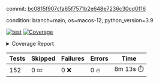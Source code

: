 commit: [bc0815f907cfa65f7571b2e648e7236c30cd0116](https://github.com/rcmdnk/homebrew-file/tree/bc0815f907cfa65f7571b2e648e7236c30cd0116)

condition: branch=main, os=macos-12, python_version=3.9

[![test](https://github.com/rcmdnk/homebrew-file/actions/workflows/test.yml/badge.svg)](https://github.com/rcmdnk/homebrew-file/actions/runs/4652051071)
<a href="https://github.com/rcmdnk/homebrew-file/blob/bc0815f907cfa65f7571b2e648e7236c30cd0116/README.md"><img alt="Coverage" src="https://img.shields.io/badge/Coverage-54%25-orange.svg" /></a><details><summary>Coverage Report </summary><table><tr><th>File</th><th>Stmts</th><th>Miss</th><th>Cover</th><th>Missing</th></tr><tbody><tr><td colspan="5"><b>bin</b></td></tr><tr><td>&nbsp; &nbsp;<a href="https://github.com/rcmdnk/homebrew-file/blob/bc0815f907cfa65f7571b2e648e7236c30cd0116/bin/brew-file">brew-file</a></td><td>1881</td><td>858</td><td>54%</td><td><a href="https://github.com/rcmdnk/homebrew-file/blob/bc0815f907cfa65f7571b2e648e7236c30cd0116/bin/brew-file#L43-L58">43&ndash;58</a>, <a href="https://github.com/rcmdnk/homebrew-file/blob/bc0815f907cfa65f7571b2e648e7236c30cd0116/bin/brew-file#L63-L65">63&ndash;65</a>, <a href="https://github.com/rcmdnk/homebrew-file/blob/bc0815f907cfa65f7571b2e648e7236c30cd0116/bin/brew-file#L158">158</a>, <a href="https://github.com/rcmdnk/homebrew-file/blob/bc0815f907cfa65f7571b2e648e7236c30cd0116/bin/brew-file#L273">273</a>, <a href="https://github.com/rcmdnk/homebrew-file/blob/bc0815f907cfa65f7571b2e648e7236c30cd0116/bin/brew-file#L292">292</a>, <a href="https://github.com/rcmdnk/homebrew-file/blob/bc0815f907cfa65f7571b2e648e7236c30cd0116/bin/brew-file#L357">357</a>, <a href="https://github.com/rcmdnk/homebrew-file/blob/bc0815f907cfa65f7571b2e648e7236c30cd0116/bin/brew-file#L360-L363">360&ndash;363</a>, <a href="https://github.com/rcmdnk/homebrew-file/blob/bc0815f907cfa65f7571b2e648e7236c30cd0116/bin/brew-file#L377-L382">377&ndash;382</a>, <a href="https://github.com/rcmdnk/homebrew-file/blob/bc0815f907cfa65f7571b2e648e7236c30cd0116/bin/brew-file#L420-L425">420&ndash;425</a>, <a href="https://github.com/rcmdnk/homebrew-file/blob/bc0815f907cfa65f7571b2e648e7236c30cd0116/bin/brew-file#L436">436</a>, <a href="https://github.com/rcmdnk/homebrew-file/blob/bc0815f907cfa65f7571b2e648e7236c30cd0116/bin/brew-file#L641">641</a>, <a href="https://github.com/rcmdnk/homebrew-file/blob/bc0815f907cfa65f7571b2e648e7236c30cd0116/bin/brew-file#L643">643</a>, <a href="https://github.com/rcmdnk/homebrew-file/blob/bc0815f907cfa65f7571b2e648e7236c30cd0116/bin/brew-file#L645">645</a>, <a href="https://github.com/rcmdnk/homebrew-file/blob/bc0815f907cfa65f7571b2e648e7236c30cd0116/bin/brew-file#L662-L666">662&ndash;666</a>, <a href="https://github.com/rcmdnk/homebrew-file/blob/bc0815f907cfa65f7571b2e648e7236c30cd0116/bin/brew-file#L679-L684">679&ndash;684</a>, <a href="https://github.com/rcmdnk/homebrew-file/blob/bc0815f907cfa65f7571b2e648e7236c30cd0116/bin/brew-file#L694">694</a>, <a href="https://github.com/rcmdnk/homebrew-file/blob/bc0815f907cfa65f7571b2e648e7236c30cd0116/bin/brew-file#L710">710</a>, <a href="https://github.com/rcmdnk/homebrew-file/blob/bc0815f907cfa65f7571b2e648e7236c30cd0116/bin/brew-file#L714-L718">714&ndash;718</a>, <a href="https://github.com/rcmdnk/homebrew-file/blob/bc0815f907cfa65f7571b2e648e7236c30cd0116/bin/brew-file#L736-L750">736&ndash;750</a>, <a href="https://github.com/rcmdnk/homebrew-file/blob/bc0815f907cfa65f7571b2e648e7236c30cd0116/bin/brew-file#L843-L858">843&ndash;858</a>, <a href="https://github.com/rcmdnk/homebrew-file/blob/bc0815f907cfa65f7571b2e648e7236c30cd0116/bin/brew-file#L886">886</a>, <a href="https://github.com/rcmdnk/homebrew-file/blob/bc0815f907cfa65f7571b2e648e7236c30cd0116/bin/brew-file#L897-L898">897&ndash;898</a>, <a href="https://github.com/rcmdnk/homebrew-file/blob/bc0815f907cfa65f7571b2e648e7236c30cd0116/bin/brew-file#L906">906</a>, <a href="https://github.com/rcmdnk/homebrew-file/blob/bc0815f907cfa65f7571b2e648e7236c30cd0116/bin/brew-file#L919-L924">919&ndash;924</a>, <a href="https://github.com/rcmdnk/homebrew-file/blob/bc0815f907cfa65f7571b2e648e7236c30cd0116/bin/brew-file#L928-L930">928&ndash;930</a>, <a href="https://github.com/rcmdnk/homebrew-file/blob/bc0815f907cfa65f7571b2e648e7236c30cd0116/bin/brew-file#L934-L937">934&ndash;937</a>, <a href="https://github.com/rcmdnk/homebrew-file/blob/bc0815f907cfa65f7571b2e648e7236c30cd0116/bin/brew-file#L1032-L1034">1032&ndash;1034</a>, <a href="https://github.com/rcmdnk/homebrew-file/blob/bc0815f907cfa65f7571b2e648e7236c30cd0116/bin/brew-file#L1037">1037</a>, <a href="https://github.com/rcmdnk/homebrew-file/blob/bc0815f907cfa65f7571b2e648e7236c30cd0116/bin/brew-file#L1043">1043</a>, <a href="https://github.com/rcmdnk/homebrew-file/blob/bc0815f907cfa65f7571b2e648e7236c30cd0116/bin/brew-file#L1066-L1069">1066&ndash;1069</a>, <a href="https://github.com/rcmdnk/homebrew-file/blob/bc0815f907cfa65f7571b2e648e7236c30cd0116/bin/brew-file#L1131">1131</a>, <a href="https://github.com/rcmdnk/homebrew-file/blob/bc0815f907cfa65f7571b2e648e7236c30cd0116/bin/brew-file#L1160">1160</a>, <a href="https://github.com/rcmdnk/homebrew-file/blob/bc0815f907cfa65f7571b2e648e7236c30cd0116/bin/brew-file#L1193">1193</a>, <a href="https://github.com/rcmdnk/homebrew-file/blob/bc0815f907cfa65f7571b2e648e7236c30cd0116/bin/brew-file#L1196">1196</a>, <a href="https://github.com/rcmdnk/homebrew-file/blob/bc0815f907cfa65f7571b2e648e7236c30cd0116/bin/brew-file#L1208">1208</a>, <a href="https://github.com/rcmdnk/homebrew-file/blob/bc0815f907cfa65f7571b2e648e7236c30cd0116/bin/brew-file#L1210">1210</a>, <a href="https://github.com/rcmdnk/homebrew-file/blob/bc0815f907cfa65f7571b2e648e7236c30cd0116/bin/brew-file#L1241">1241</a>, <a href="https://github.com/rcmdnk/homebrew-file/blob/bc0815f907cfa65f7571b2e648e7236c30cd0116/bin/brew-file#L1245">1245</a>, <a href="https://github.com/rcmdnk/homebrew-file/blob/bc0815f907cfa65f7571b2e648e7236c30cd0116/bin/brew-file#L1249-L1252">1249&ndash;1252</a>, <a href="https://github.com/rcmdnk/homebrew-file/blob/bc0815f907cfa65f7571b2e648e7236c30cd0116/bin/brew-file#L1254-L1257">1254&ndash;1257</a>, <a href="https://github.com/rcmdnk/homebrew-file/blob/bc0815f907cfa65f7571b2e648e7236c30cd0116/bin/brew-file#L1286-L1300">1286&ndash;1300</a>, <a href="https://github.com/rcmdnk/homebrew-file/blob/bc0815f907cfa65f7571b2e648e7236c30cd0116/bin/brew-file#L1305-L1308">1305&ndash;1308</a>, <a href="https://github.com/rcmdnk/homebrew-file/blob/bc0815f907cfa65f7571b2e648e7236c30cd0116/bin/brew-file#L1311-L1317">1311&ndash;1317</a>, <a href="https://github.com/rcmdnk/homebrew-file/blob/bc0815f907cfa65f7571b2e648e7236c30cd0116/bin/brew-file#L1322">1322</a>, <a href="https://github.com/rcmdnk/homebrew-file/blob/bc0815f907cfa65f7571b2e648e7236c30cd0116/bin/brew-file#L1330">1330</a>, <a href="https://github.com/rcmdnk/homebrew-file/blob/bc0815f907cfa65f7571b2e648e7236c30cd0116/bin/brew-file#L1336-L1341">1336&ndash;1341</a>, <a href="https://github.com/rcmdnk/homebrew-file/blob/bc0815f907cfa65f7571b2e648e7236c30cd0116/bin/brew-file#L1352-L1374">1352&ndash;1374</a>, <a href="https://github.com/rcmdnk/homebrew-file/blob/bc0815f907cfa65f7571b2e648e7236c30cd0116/bin/brew-file#L1402">1402</a>, <a href="https://github.com/rcmdnk/homebrew-file/blob/bc0815f907cfa65f7571b2e648e7236c30cd0116/bin/brew-file#L1418-L1425">1418&ndash;1425</a>, <a href="https://github.com/rcmdnk/homebrew-file/blob/bc0815f907cfa65f7571b2e648e7236c30cd0116/bin/brew-file#L1430-L1446">1430&ndash;1446</a>, <a href="https://github.com/rcmdnk/homebrew-file/blob/bc0815f907cfa65f7571b2e648e7236c30cd0116/bin/brew-file#L1451-L1455">1451&ndash;1455</a>, <a href="https://github.com/rcmdnk/homebrew-file/blob/bc0815f907cfa65f7571b2e648e7236c30cd0116/bin/brew-file#L1469-L1516">1469&ndash;1516</a>, <a href="https://github.com/rcmdnk/homebrew-file/blob/bc0815f907cfa65f7571b2e648e7236c30cd0116/bin/brew-file#L1519-L1550">1519&ndash;1550</a>, <a href="https://github.com/rcmdnk/homebrew-file/blob/bc0815f907cfa65f7571b2e648e7236c30cd0116/bin/brew-file#L1555-L1589">1555&ndash;1589</a>, <a href="https://github.com/rcmdnk/homebrew-file/blob/bc0815f907cfa65f7571b2e648e7236c30cd0116/bin/brew-file#L1594-L1675">1594&ndash;1675</a>, <a href="https://github.com/rcmdnk/homebrew-file/blob/bc0815f907cfa65f7571b2e648e7236c30cd0116/bin/brew-file#L1678-L1687">1678&ndash;1687</a>, <a href="https://github.com/rcmdnk/homebrew-file/blob/bc0815f907cfa65f7571b2e648e7236c30cd0116/bin/brew-file#L1700">1700</a>, <a href="https://github.com/rcmdnk/homebrew-file/blob/bc0815f907cfa65f7571b2e648e7236c30cd0116/bin/brew-file#L1705">1705</a>, <a href="https://github.com/rcmdnk/homebrew-file/blob/bc0815f907cfa65f7571b2e648e7236c30cd0116/bin/brew-file#L1710-L1749">1710&ndash;1749</a>, <a href="https://github.com/rcmdnk/homebrew-file/blob/bc0815f907cfa65f7571b2e648e7236c30cd0116/bin/brew-file#L1753-L1862">1753&ndash;1862</a>, <a href="https://github.com/rcmdnk/homebrew-file/blob/bc0815f907cfa65f7571b2e648e7236c30cd0116/bin/brew-file#L1872-L1884">1872&ndash;1884</a>, <a href="https://github.com/rcmdnk/homebrew-file/blob/bc0815f907cfa65f7571b2e648e7236c30cd0116/bin/brew-file#L1888">1888</a>, <a href="https://github.com/rcmdnk/homebrew-file/blob/bc0815f907cfa65f7571b2e648e7236c30cd0116/bin/brew-file#L1897-L1975">1897&ndash;1975</a>, <a href="https://github.com/rcmdnk/homebrew-file/blob/bc0815f907cfa65f7571b2e648e7236c30cd0116/bin/brew-file#L1983-L2028">1983&ndash;2028</a>, <a href="https://github.com/rcmdnk/homebrew-file/blob/bc0815f907cfa65f7571b2e648e7236c30cd0116/bin/brew-file#L2031-L2038">2031&ndash;2038</a>, <a href="https://github.com/rcmdnk/homebrew-file/blob/bc0815f907cfa65f7571b2e648e7236c30cd0116/bin/brew-file#L2042-L2043">2042&ndash;2043</a>, <a href="https://github.com/rcmdnk/homebrew-file/blob/bc0815f907cfa65f7571b2e648e7236c30cd0116/bin/brew-file#L2048-L2092">2048&ndash;2092</a>, <a href="https://github.com/rcmdnk/homebrew-file/blob/bc0815f907cfa65f7571b2e648e7236c30cd0116/bin/brew-file#L2101-L2137">2101&ndash;2137</a>, <a href="https://github.com/rcmdnk/homebrew-file/blob/bc0815f907cfa65f7571b2e648e7236c30cd0116/bin/brew-file#L2140-L2146">2140&ndash;2146</a>, <a href="https://github.com/rcmdnk/homebrew-file/blob/bc0815f907cfa65f7571b2e648e7236c30cd0116/bin/brew-file#L2150-L2158">2150&ndash;2158</a>, <a href="https://github.com/rcmdnk/homebrew-file/blob/bc0815f907cfa65f7571b2e648e7236c30cd0116/bin/brew-file#L2180-L2181">2180&ndash;2181</a>, <a href="https://github.com/rcmdnk/homebrew-file/blob/bc0815f907cfa65f7571b2e648e7236c30cd0116/bin/brew-file#L2185">2185</a>, <a href="https://github.com/rcmdnk/homebrew-file/blob/bc0815f907cfa65f7571b2e648e7236c30cd0116/bin/brew-file#L2196-L2197">2196&ndash;2197</a>, <a href="https://github.com/rcmdnk/homebrew-file/blob/bc0815f907cfa65f7571b2e648e7236c30cd0116/bin/brew-file#L2207-L2376">2207&ndash;2376</a>, <a href="https://github.com/rcmdnk/homebrew-file/blob/bc0815f907cfa65f7571b2e648e7236c30cd0116/bin/brew-file#L2382-L2537">2382&ndash;2537</a>, <a href="https://github.com/rcmdnk/homebrew-file/blob/bc0815f907cfa65f7571b2e648e7236c30cd0116/bin/brew-file#L2565">2565</a>, <a href="https://github.com/rcmdnk/homebrew-file/blob/bc0815f907cfa65f7571b2e648e7236c30cd0116/bin/brew-file#L2590">2590</a>, <a href="https://github.com/rcmdnk/homebrew-file/blob/bc0815f907cfa65f7571b2e648e7236c30cd0116/bin/brew-file#L2667">2667</a>, <a href="https://github.com/rcmdnk/homebrew-file/blob/bc0815f907cfa65f7571b2e648e7236c30cd0116/bin/brew-file#L2672-L2683">2672&ndash;2683</a>, <a href="https://github.com/rcmdnk/homebrew-file/blob/bc0815f907cfa65f7571b2e648e7236c30cd0116/bin/brew-file#L2707-L2715">2707&ndash;2715</a>, <a href="https://github.com/rcmdnk/homebrew-file/blob/bc0815f907cfa65f7571b2e648e7236c30cd0116/bin/brew-file#L2738">2738</a>, <a href="https://github.com/rcmdnk/homebrew-file/blob/bc0815f907cfa65f7571b2e648e7236c30cd0116/bin/brew-file#L2750">2750</a>, <a href="https://github.com/rcmdnk/homebrew-file/blob/bc0815f907cfa65f7571b2e648e7236c30cd0116/bin/brew-file#L2766">2766</a>, <a href="https://github.com/rcmdnk/homebrew-file/blob/bc0815f907cfa65f7571b2e648e7236c30cd0116/bin/brew-file#L2780-L2784">2780&ndash;2784</a>, <a href="https://github.com/rcmdnk/homebrew-file/blob/bc0815f907cfa65f7571b2e648e7236c30cd0116/bin/brew-file#L2788-L2791">2788&ndash;2791</a>, <a href="https://github.com/rcmdnk/homebrew-file/blob/bc0815f907cfa65f7571b2e648e7236c30cd0116/bin/brew-file#L2794-L2797">2794&ndash;2797</a>, <a href="https://github.com/rcmdnk/homebrew-file/blob/bc0815f907cfa65f7571b2e648e7236c30cd0116/bin/brew-file#L2800-L2808">2800&ndash;2808</a>, <a href="https://github.com/rcmdnk/homebrew-file/blob/bc0815f907cfa65f7571b2e648e7236c30cd0116/bin/brew-file#L2837-L2844">2837&ndash;2844</a>, <a href="https://github.com/rcmdnk/homebrew-file/blob/bc0815f907cfa65f7571b2e648e7236c30cd0116/bin/brew-file#L2855-L2862">2855&ndash;2862</a>, <a href="https://github.com/rcmdnk/homebrew-file/blob/bc0815f907cfa65f7571b2e648e7236c30cd0116/bin/brew-file#L2943-L2945">2943&ndash;2945</a>, <a href="https://github.com/rcmdnk/homebrew-file/blob/bc0815f907cfa65f7571b2e648e7236c30cd0116/bin/brew-file#L2966">2966</a>, <a href="https://github.com/rcmdnk/homebrew-file/blob/bc0815f907cfa65f7571b2e648e7236c30cd0116/bin/brew-file#L2972">2972</a>, <a href="https://github.com/rcmdnk/homebrew-file/blob/bc0815f907cfa65f7571b2e648e7236c30cd0116/bin/brew-file#L2983-L3595">2983&ndash;3595</a>, <a href="https://github.com/rcmdnk/homebrew-file/blob/bc0815f907cfa65f7571b2e648e7236c30cd0116/bin/brew-file#L3599">3599</a></td></tr><tr><td><b>TOTAL</b></td><td><b>1881</b></td><td><b>858</b></td><td><b>54%</b></td><td>&nbsp;</td></tr></tbody></table></details>

| Tests | Skipped | Failures | Errors | Time |
| ----- | ------- | -------- | -------- | ------------------ |
| 152 | 0 :zzz: | 0 :x: | 0 :fire: | 8m 13s :stopwatch: |

